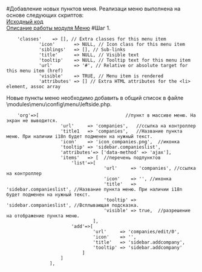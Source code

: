 #Добавление новых пунктов меня.
Реализаци меню выполнена на основе следующих скриптов:  
[Исходный код](https://github.com/anroots/kohana-menu/tree/master)  
[Описание работы модуля Меню](https://github.com/anroots/kohana-menu/wiki) 
#Шаг 1.
~~~
	'classes'    => [], // Extra classes for this menu item
			'icon'       => NULL, // Icon class for this menu item
			'siblings'   => [], // Sub-links
			'title'      => NULL, // Visible text
			'tooltip'    => NULL, // Tooltip text for this menu item
			'url'        => '#', // Relative or absolute target for this menu item (href)
			'visible'    => TRUE, // Menu item is rendered
			'attributes' => [] // Extra HTML attributes for the <li> element, assoc array
~~~			
Новые пункты меню необходимо добавить в общий список в файле \modules\menu\config\menu\leftside.php.  
~~~
	'org'=>[								//пункт в массиве меню. На экран не выводится.
					'url'     => 'companies',	//ссылка на контроллер
					'title1   => 'companies',	//Название пункта меню. При наличии i18n будет подменен на нужный текст.								
					'icon'    => 'icon_companies.png',	//иконка
					'tooltip' => 'sidebar.companieslist',
					'attributes'=> ['data-method' => 'ajax'],
					'items'   => [	//перечень подпунктов
						'list'=>[
									'url'     => 'companies', //ссылка на контроллер
									'icon'    => '', //иконка
									'title'   => 'sidebar.companieslist', //Название пункта меню. При наличии i18n будет подменен на нужный текст.	
									'tooltip' => 'sidebar.companieslist', //Всплывающая подсказка.	
									'visible' => true,	//разрешение на отображение пункта меню.
								],
						'add'=>[
								'url'     => 'companies/edit/0',
								'icon'    => '',
								'title'   => 'sidebar.addcompany',
								'tooltip' => 'sidebar.addcompany'
							]
					]
				],
~~~
 



